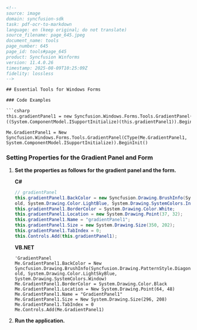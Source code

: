 ```html
<!-- 
source: image
domain: syncfusion-sdk
task: pdf-ocr-to-markdown
language: en (keep original; do not translate)
source_filename: page_645.jpeg
document_name: tools
page_number: 645
page_id: tools#page_645
product: Syncfusion Winforms
version: 11.4.0.26
timestamp: 2025-08-09T10:25:09Z
fidelity: lossless
-->

## Essential Tools for Windows Forms

### Code Examples

```csharp
this.gradientPanel1 = new Syncfusion.Windows.Forms.Tools.GradientPanel();
((System.ComponentModel.ISupportInitialize)(this.gradientPanel1)).BeginInit();
```

```vb.net
Me.GradientPanel1 = New Syncfusion.Windows.Forms.Tools.GradientPanel(CType(Me.GradientPanel1, System.ComponentModel.ISupportInitialize)).BeginInit()
```

### Setting Properties for the Gradient Panel and Form

1. **Set the properties as follows for the gradient panel and the form.**

   **C#**

   ```csharp
   // gradientPanel
   this.gradientPanel1.BackColor = new Syncfusion.Drawing.BrushInfo(Syncfusion.Drawing.PatternStyle.DiagonalC
   old, System.Drawing.Color.LightBlue, System.Drawing.SystemColors.InactiveCaption);
   this.gradientPanel1.BorderColor = System.Drawing.Color.White;
   this.gradientPanel1.Location = new System.Drawing.Point(37, 32);
   this.gradientPanel1.Name = "gradientPanel1";
   this.gradientPanel1.Size = new System.Drawing.Size(350, 202);
   this.gradientPanel1.TabIndex = 0;
   this.Controls.Add(this.gradientPanel1);
   ```

   **VB.NET**

   ```vb.net
   'GradientPanel
   Me.GradientPanel1.BackColor = New Syncfusion.Drawing.BrushInfo(Syncfusion.Drawing.PatternStyle.DiagonalC
   old, System.Drawing.Color.LightSkyBlue, System.Drawing.SystemColors.Window)
   Me.GradientPanel1.BorderColor = System.Drawing.Color.Black
   Me.GradientPanel1.Location = New System.Drawing.Point(64, 48)
   Me.GradientPanel1.Name = "GradientPanel1"
   Me.GradientPanel1.Size = New System.Drawing.Size(296, 208)
   Me.GradientPanel1.TabIndex = 0
   Me.Controls.Add(Me.GradientPanel1)
   ```

2. **Run the application.**

<!-- tags: [product, module, control, api, version?] keywords: [k1, k2, ...] -->
```